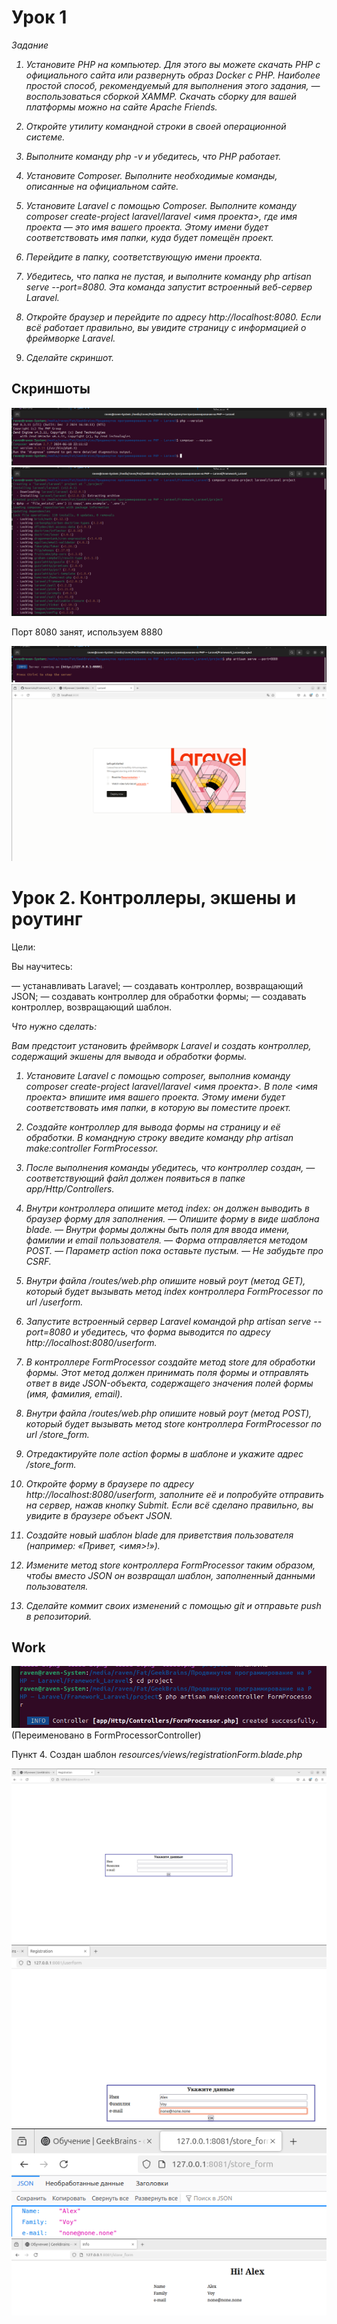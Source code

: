 # Урок 1 #

<i>Задание
1. Установите PHP на компьютер. Для этого вы можете скачать PHP с официального сайта или развернуть образ Docker с PHP. Наиболее простой способ, рекомендуемый для выполнения этого задания, — воспользоваться сборкой XAMMP. Скачать сборку для вашей платформы можно на сайте Apache Friends.

2. Откройте утилиту командной строки в своей операционной системе.

3. Выполните команду php -v и убедитесь, что PHP работает.

4. Установите Composer. Выполните необходимые команды, описанные на официальном сайте.

5. Установите Laravel с помощью Composer. Выполните команду composer create-project laravel/laravel <имя проекта>, где имя проекта — это имя вашего проекта. Этому имени будет соответствовать имя папки, куда будет помещён проект.

6. Перейдите в папку, соответствующую имени проекта.

7. Убедитесь, что папка не пустая, и выполните команду php artisan serve --port=8080. Эта команда запустит встроенный веб-сервер Laravel.

8. Откройте браузер и перейдите по адресу http://localhost:8080. Если всё работает правильно, вы увидите страницу с информацией о фреймворке Laravel.

9. Сделайте скриншот.</i>

## Скриншоты ##

![img](less1.png)
![img](less1-1.png)

Порт 8080 занят, используем 8880

![img](less1-2.png)
![img](less1-3.png)



# Урок 2. Контроллеры, экшены и роутинг #

Цели:

Вы научитесь:

— устанавливать Laravel;
— создавать контроллер, возвращающий JSON;
— создавать контроллер для обработки формы;
— создавать контроллер, возвращающий шаблон.

<i>Что нужно сделать:


Вам предстоит установить фреймворк Laravel и создать контроллер, содержащий экшены для вывода и обработки формы.

1. Установите Laravel с помощью composer, выполнив команду composer create-project laravel/laravel <имя проекта>. В поле <имя проекта> впишите имя вашего проекта. Этому имени будет соответствовать имя папки, в которую вы поместите проект.

2. Создайте контроллер для вывода формы на страницу и её обработки. В командную строку введите команду php artisan make:controller FormProcessor.

3. После выполнения команды убедитесь, что контроллер создан, — соответствующий файл должен появиться в папке app/Http/Controllers.

4. Внутри контроллера опишите метод index: он должен выводить в браузер форму для заполнения.
— Опишите форму в виде шаблона blade.
— Внутри формы должны быть поля для ввода имени, фамилии и email пользователя.
— Форма отправляется методом POST.
— Параметр action пока оставьте пустым.
— Не забудьте про CSRF.

5. Внутри файла /routes/web.php опишите новый роут (метод GET), который будет вызывать метод index контроллера FormProcessor по url /userform.

6. Запустите встроенный сервер Laravel командой php artisan serve --port=8080 и убедитесь, что форма выводится по адресу http://localhost:8080/userform.

7. В контроллере FormProcessor создайте метод store для обработки формы. Этот метод должен принимать поля формы и отправлять ответ в виде JSON-объекта, содержащего значения полей формы (имя, фамилия, email).

8. Внутри файла /routes/web.php опишите новый роут (метод POST), который будет вызывать метод store контроллера FormProcessor по url /store_form.

9. Отредактируйте поле action формы в шаблоне и укажите адрес /store_form.

10. Откройте форму в браузере по адресу http://localhost:8080/userform, заполните её и попробуйте отправить на сервер, нажав кнопку Submit. Если всё сделано правильно, вы увидите в браузере объект JSON.

11. Создайте новый шаблон blade для приветствия пользователя (например: «Привет, <имя>!»).

12. Измените метод store контроллера FormProcessor таким образом, чтобы вместо JSON он возвращал шаблон, заполненный данными пользователя.

13. Сделайте коммит своих изменений с помощью git и отправьте push в репозиторий.
</i>

## Work ##

![img](less2-1.png)
(Переименовано в FormProcessorController)

Пункт 4. Создан шаблон *resources/views/registrationForm.blade.php*

![img](less2-2.png)
![img](less2-3.png)
![img](less2-4.png)
![img](less2-5.png)










